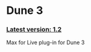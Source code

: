 # Dune 3

### [Latest version: 1.2](https://github.com/zapperment/dune3/releases/tag/v1.2)

Max for Live plug-in for Dune 3
